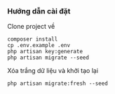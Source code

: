 ### Hướng dẫn cài đặt

Clone project về
```
composer install
cp .env.example .env
php artisan key:generate
php artisan migrate --seed
```

Xóa trắng dữ liệu và khởi tạo lại
```
php artisan migrate:fresh --seed
```
